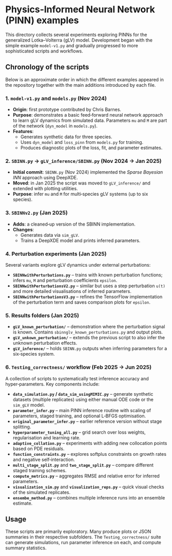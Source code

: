 # Physics-Informed Neural Network (PINN) examples

This directory collects several experiments exploring PINNs for the generalized Lotka–Volterra (gLV) model.  Development began with the simple example `model-v1.py` and gradually progressed to more sophisticated scripts and workflows.

## Chronology of the scripts

Below is an approximate order in which the different examples appeared in the repository together with the main additions introduced by each file.

### 1. `model-v1.py` and `models.py` (Nov 2024)
- **Origin**: first prototype contributed by Chris Barnes.
- **Purpose**: demonstrates a basic feed‑forward neural network approach to learn gLV dynamics from simulated data.  Parameters `mu` and `M` are part of the network (`dyn_model` in `models.py`).
- **Features**:
  - Generates synthetic data for three species.
  - Uses `dyn_model` and `loss_pinn` from `models.py` for training.
  - Produces diagnostic plots of the loss, fit, and parameter estimates.

### 2. `SBINN.py` → `gLV_inference/SBINN.py` (Nov 2024 → Jan 2025)
- **Initial commit**: `SBINN.py` (Nov 2024) implemented the *Sparse Bayesian INN* approach using DeepXDE.
- **Moved**: in Jan 2025 the script was moved to `gLV_inference/` and extended with plotting utilities.
- **Purpose**: infer `mu` and `M` for multi‑species gLV systems (up to six species).

### 3. `SBINNv2.py` (Jan 2025)
- **Adds**: a cleaned‑up version of the SBINN implementation.
- **Changes**:
  - Generates data via `sim_gLV`.
  - Trains a DeepXDE model and prints inferred parameters.

### 4. Perturbation experiments (Jan 2025)
Several variants explore gLV dynamics under external perturbations:
- **`SBINNwithPerturbations.py`** – trains with known perturbation functions; infers `mu`, `M` and perturbation coefficients `epsilon`.
- **`SBINNwithPerturbationsV2.py`** – similar but uses a step perturbation `u(t)` and more detailed visualisations of inferred parameters.
- **`SBINNwithPerturbationsV3.py`** – refines the TensorFlow implementation of the perturbation term and saves comparison plots for `epsilon`.

### 5. Results folders (Jan 2025)
- **`gLV_known_perturbation/`** – demonstration where the perturbation signal is known. Contains `sbinnglv_known_perturbations.py` and output plots.
- **`gLV_unkown_perturbation/`** – extends the previous script to also infer the unknown perturbation effects.
- **`gLV_inference/`** – holds `SBINN.py` outputs when inferring parameters for a six‑species system.

### 6. `Testing_correctness/` workflow (Feb 2025 → Jun 2025)
A collection of scripts to systematically test inference accuracy and hyper‑parameters.
Key components include:
- **`data_simulation.py` / `data_sim_usingMIMIC.py`** – generate synthetic datasets (multiple replicates) using either manual ODE code or the `sim_gLV` model.
- **`parameter_infer.py`** – main PINN inference routine with scaling of parameters, staged training, and optional L‑BFGS optimisation.
- **`original_parameter_infer.py`** – earlier reference version without stage splitting.
- **`hyperparameter_tuning_all.py`** – grid search over loss weights, regularisation and learning rate.
- **`adaptive_collation.py`** – experiments with adding new collocation points based on PDE residuals.
- **`function_constraints.py`** – explores softplus constraints on growth rates and negative self‑interaction.
- **`multi_stage_split.py`** and **`two_stage_split.py`** – compare different staged training schemes.
- **`compute_metrics.py`** – aggregates RMSE and relative error for inferred parameters.
- **`visualization_sim.py`** and **`visualization_reps.py`** – quick visual checks of the simulated replicates.
- **`ensembe_method.py`** – combines multiple inference runs into an ensemble estimate.

## Usage
These scripts are primarily exploratory.  Many produce plots or JSON summaries in their respective subfolders.  The `Testing_correctness/` suite can generate simulations, run parameter inference on each, and compute summary statistics.

